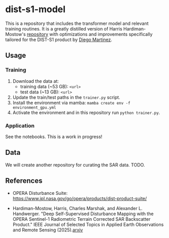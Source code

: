 # dist-s1-model

This is a repository that includes the transformer model and relevant training routines.
It is a greatly distilled version of Harris Hardiman-Mostow's [repository](https://github.com/OPERA-Cal-Val/deep-dist-s1-research) with optimizations and improvements specifically tailored for the DIST-S1 product by [Diego Martinez](https://github.com/dmartinez05).

## Usage


### Training

1. Download the data at:
    - training data (~53 GB): `<url>`
    - test data (~13 GB): `<url>`
2. Update the train/test paths in the `trainer.py` script.
3. Install the environment via mamba: `mamba create env -f environment_gpu.yml`
4. Activate the environment and in this repository run `python trainer.py`.


### Application

See the notebooks. This is a work in progress!


## Data

We will create another repository for curating the SAR data. TODO.

## References

- OPERA Disturbance Suite: https://www.jpl.nasa.gov/go/opera/products/dist-product-suite/

- Hardiman-Mostow, Harris, Charles Marshak, and Alexander L. Handwerger. "Deep Self-Supervised Disturbance Mapping with the OPERA Sentinel-1 Radiometric Terrain Corrected SAR Backscatter Product." IEEE Journal of Selected Topics in Applied Earth Observations and Remote Sensing (2025).[arxiv](https://arxiv.org/abs/2501.09129)

